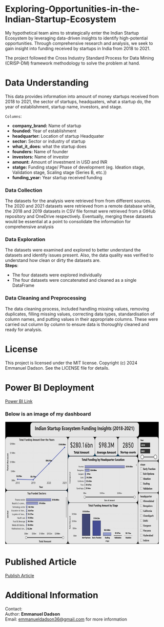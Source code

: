 # Exploring-Opportunities-in-the-Indian-Startup-Ecosystem

My hypothetical team aims to strategically enter the Indian Startup Ecosystem by leveraging data-driven insights to identify high-potential opportunities. Through comprehensive research and analysis, we seek to gain insight into funding received by startups in India from 2018 to 2021.

The project followed the Cross Industry Standard Process for Data Mining (CRISP-DM) framework methodology to solve the problem at hand.

# Data Understanding
This data provides information into amount of money startups received from 2018 to 2021, the sector of startups, headquaters, what a startup do, the year of establishment, startup name, investors, and stage.<br>

`Columns`:
- **company_brand:** Name of startup
- **founded:** Year of establishment
- **headquarter:** Location of startup Headquater
- **sector:** Sector or industry of startup
- **what_it_does:** what the startup does
- **founders:** Name of founder
- **investors:** Name of investor
- **amount:** Amount of investment in USD and INR
- **statge:** Funding stage/ Phase of development (eg. Ideation stage, Validation stage, Scaling stage (Series B, etc.))
- **funding_year:** Year startup received funding

### Data Collection
The datasets for the analysis were retrieved from from different sources. The 2020 and 2021 datasets were retrieved from a remote database while, the 2018 and 2019 datasets in CSV file format were retrieved from a GtHub repository and OneDrive respectively. Eventually, merging these datasets would be essential at a point to consolidate the information for comprehensive analysis

### Data Exploration
The datasets were examined and explored to better understand the datasets and identify issues present. Also, the data quality was verified to understand how clean or dirty the datasets are.<br>
**Steps**:<br>
- The four datasets were explored individually
- The four datasets were concatenated and cleaned as a single DataFrame

### Data Cleaning and Preprocessing
The data cleaning process, included handling missing values, removing duplicates, filling missing values, correcting data types, standardisation of column names, and putting values in their appropriate columns.
These were carried out column by column to ensure data is thoroughly cleaned and ready for analysis.

# License
This project is licensed under the MIT license. Copyright (c) 2024 Emmanuel Dadson.
See the LICENSE file for details.

# Power BI Deployment
[Power BI Link](https://app.powerbi.com/view?r=eyJrIjoiZWFjZDE5NWEtZmU0NS00MWI5LWE3NDQtNmY0NmUzZTg1OThmIiwidCI6IjQ0ODdiNTJmLWYxMTgtNDgzMC1iNDlkLTNjMjk4Y2I3MTA3NSJ9)
### Below is an image of my dashboard
<img src="images\Dashboard.JPG" width="750" height=400 />


# Published Article
[Publish Article](https://medium.com/@emmanueldadson36/exploring-opportunities-in-the-indian-startup-ecosystem-fbeb50efaf06)

# Additional Information
Contact:<br>
Author: **Emmanuel Dadson**<br>
Email: emmanueldadson36@gmail.com
for more information







